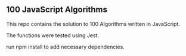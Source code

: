 ## 100 JavaScript Algorithms


This repo contains the solution to 100 Algorithms written in JavaScript.

The functions were tested using Jest.

run npm install to add necessary dependencies.